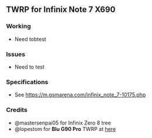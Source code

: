 ## TWRP for Infinix Note 7 X690

### Working
- Need tobtest

### Issues
- Need to test

### Specifications
- See https://m.gsmarena.com/infinix_note_7-10175.php

### Credits
- @mastersenpai05 for Infinix Zero 8 tree
- @lopestom for **Blu G90 Pro** TWRP at [here](https://github.com/lopestom/device_TWRP-PBRP_BLU_G0370WW)
